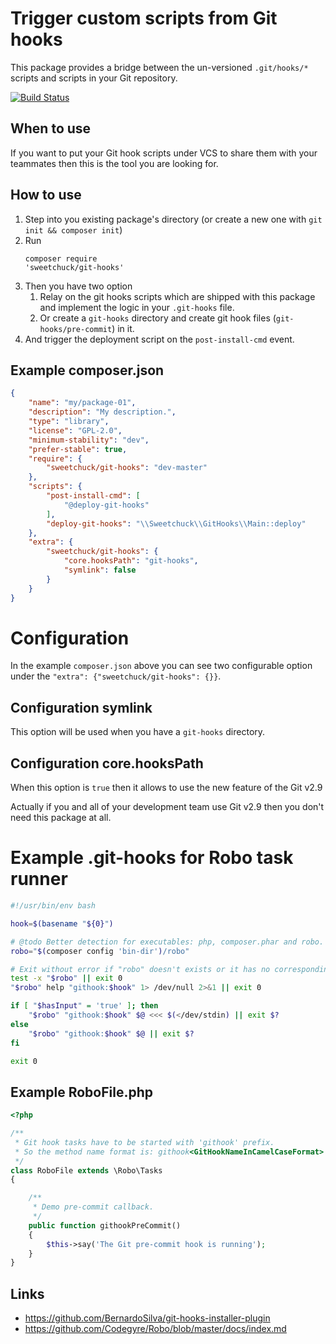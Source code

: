 
# Trigger custom scripts from Git hooks

This package provides a bridge between the un-versioned `.git/hooks/*` scripts
and scripts in your Git repository.

[![Build Status](https://travis-ci.org/Sweetchuck/git-hooks.svg?branch=master)](https://travis-ci.org/Sweetchuck/git-hooks)


## When to use

If you want to put your Git hook scripts under VCS to share them with your
teammates then this is the tool you are looking for.


## How to use

1. Step into you existing package's directory (or create a new one with `git init && composer init`)
1. Run <pre><code>composer require 'sweetchuck/git-hooks'</code></pre>
1. Then you have two option
    1. Relay on the git hooks scripts which are shipped with this package 
       and implement the logic in your `.git-hooks` file.
    1. Or create a `git-hooks` directory and create git hook files (`git-hooks/pre-commit`) in it.
1. And trigger the deployment script on the `post-install-cmd` event.


## Example composer.json

```JSON
{
    "name": "my/package-01",
    "description": "My description.",
    "type": "library",
    "license": "GPL-2.0",
    "minimum-stability": "dev",
    "prefer-stable": true,
    "require": {
        "sweetchuck/git-hooks": "dev-master"
    },
    "scripts": {
        "post-install-cmd": [
            "@deploy-git-hooks"
        ],
        "deploy-git-hooks": "\\Sweetchuck\\GitHooks\\Main::deploy"
    },
    "extra": {
        "sweetchuck/git-hooks": {
            "core.hooksPath": "git-hooks",
            "symlink": false
        }
    }
}
```


# Configuration

In the example `composer.json` above you can see two configurable option 
under the `"extra": {"sweetchuck/git-hooks": {}}`.


## Configuration symlink

This option will be used when you have a `git-hooks` directory.


## Configuration core.hooksPath

When this option is `true` then it allows to use the new feature of the Git v2.9

Actually if you and all of your development team use Git v2.9 then you don't need
this package at all.


# Example .git-hooks for Robo task runner

```bash
#!/usr/bin/env bash

hook=$(basename "${0}")

# @todo Better detection for executables: php, composer.phar and robo.
robo="$(composer config 'bin-dir')/robo"

# Exit without error if "robo" doesn't exists or it has no corresponding task.
test -x "$robo" || exit 0
"$robo" help "githook:$hook" 1> /dev/null 2>&1 || exit 0

if [ "$hasInput" = 'true' ]; then
    "$robo" "githook:$hook" $@ <<< $(</dev/stdin) || exit $?
else
    "$robo" "githook:$hook" $@ || exit $?
fi

exit 0
```

## Example RoboFile.php

```php
<?php

/**
 * Git hook tasks have to be started with 'githook' prefix.
 * So the method name format is: githook<GitHookNameInCamelCaseFormat>
 */
class RoboFile extends \Robo\Tasks
{

    /**
     * Demo pre-commit callback.
     */
    public function githookPreCommit()
    {
        $this->say('The Git pre-commit hook is running');
    }
}
```


## Links

* https://github.com/BernardoSilva/git-hooks-installer-plugin
* https://github.com/Codegyre/Robo/blob/master/docs/index.md
